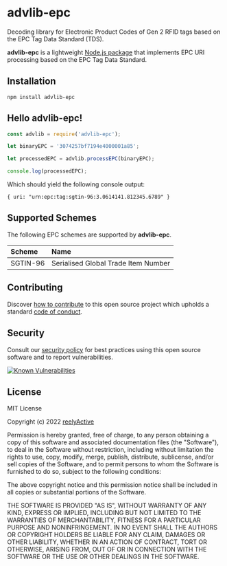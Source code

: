 advlib-epc
==========

Decoding library for Electronic Product Codes of Gen 2 RFID tags based on the EPC Tag Data Standard (TDS).

__advlib-epc__ is a lightweight [Node.js package](https://www.npmjs.com/package/advlib-epc) that implements EPC URI processing based on the EPC Tag Data Standard.


Installation
------------

    npm install advlib-epc


Hello advlib-epc!
-----------------

```javascript
const advlib = require('advlib-epc');

let binaryEPC = '3074257bf7194e4000001a85';

let processedEPC = advlib.processEPC(binaryEPC);

console.log(processedEPC);
```

Which should yield the following console output:

    { uri: "urn:epc:tag:sgtin-96:3.0614141.812345.6789" }


Supported Schemes
-----------------

The following EPC schemes are supported by __advlib-epc__.

| Scheme   | Name                                |
|:---------|:------------------------------------|
| SGTIN-96 | Serialised Global Trade Item Number |


Contributing
------------

Discover [how to contribute](CONTRIBUTING.md) to this open source project which upholds a standard [code of conduct](CODE_OF_CONDUCT.md).


Security
--------

Consult our [security policy](SECURITY.md) for best practices using this open source software and to report vulnerabilities.

[![Known Vulnerabilities](https://snyk.io/test/github/reelyactive/advlib-epc/badge.svg)](https://snyk.io/test/github/reelyactive/advlib-epc)


License
-------

MIT License

Copyright (c) 2022 [reelyActive](https://www.reelyactive.com)

Permission is hereby granted, free of charge, to any person obtaining a copy of this software and associated documentation files (the "Software"), to deal in the Software without restriction, including without limitation the rights to use, copy, modify, merge, publish, distribute, sublicense, and/or sell copies of the Software, and to permit persons to whom the Software is furnished to do so, subject to the following conditions:

The above copyright notice and this permission notice shall be included in all copies or substantial portions of the Software.

THE SOFTWARE IS PROVIDED "AS IS", WITHOUT WARRANTY OF ANY KIND, EXPRESS OR 
IMPLIED, INCLUDING BUT NOT LIMITED TO THE WARRANTIES OF MERCHANTABILITY, 
FITNESS FOR A PARTICULAR PURPOSE AND NONINFRINGEMENT. IN NO EVENT SHALL THE 
AUTHORS OR COPYRIGHT HOLDERS BE LIABLE FOR ANY CLAIM, DAMAGES OR OTHER 
LIABILITY, WHETHER IN AN ACTION OF CONTRACT, TORT OR OTHERWISE, ARISING FROM, 
OUT OF OR IN CONNECTION WITH THE SOFTWARE OR THE USE OR OTHER DEALINGS IN 
THE SOFTWARE.
